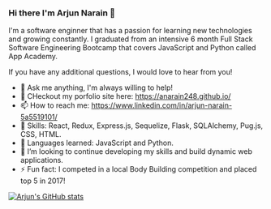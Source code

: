 ### Hi there I'm Arjun Narain 👋

I'm a software enginner that has a passion for learning new technologies and growing constantly. I graduated from an intensive 6 month Full Stack Software Engineering Bootcamp that covers JavaScript and Python called App Academy.

If you have any additional questions, I would love to hear from you! 

- 💬 Ask me anything, I'm always willing to help!
- 🔭 CHeckout my porfolio site here: https://anarain248.github.io/
- 📫 How to reach me: https://www.linkedin.com/in/arjun-narain-5a5519101/
- 🌱 Skills: React, Redux, Express.js, Sequelize, Flask, SQLAlchemy, Pug.js, CSS, HTML.
- 🥅 Languages learned: JavaScript and Python.
- 👯 I’m looking to continue developing my skills and build dynamic web applications. 
- ⚡ Fun fact: I competed in a local Body Building competition and placed top 5 in 2017! 


[![Arjun's GitHub stats](https://github-readme-stats.vercel.app/api?username=Anarain24&)](https://github.com/anuraghazra/github-readme-stats)

